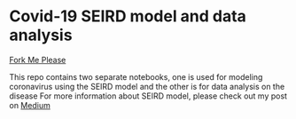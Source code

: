# Covid-19 SEIRD model and data analysis
<!DOCTYPE html> 
<html> 
	<head> 
		<link rel="stylesheet" href="style.css">
	</head> 
	<body> 
		<a href="https://github.com/Harmouch101/Corona-virus-data-analysis-modeling-and-visualization/fork"class="fork" type="button">Fork Me Please</a>
		<p>This repo contains two separate notebooks, one is used for modeling coronavirus using the SEIRD model and the other is for data analysis on the disease For more information about SEIRD model, please check out my post on <a href="https://medium.com/dev-genius/covid-19-modeling-using-the-sierd-model-and-visualization-using-plotly-and-ipywidgets-e6d5fbfc07aa">Medium</a></p>
	</body> 
</html>

